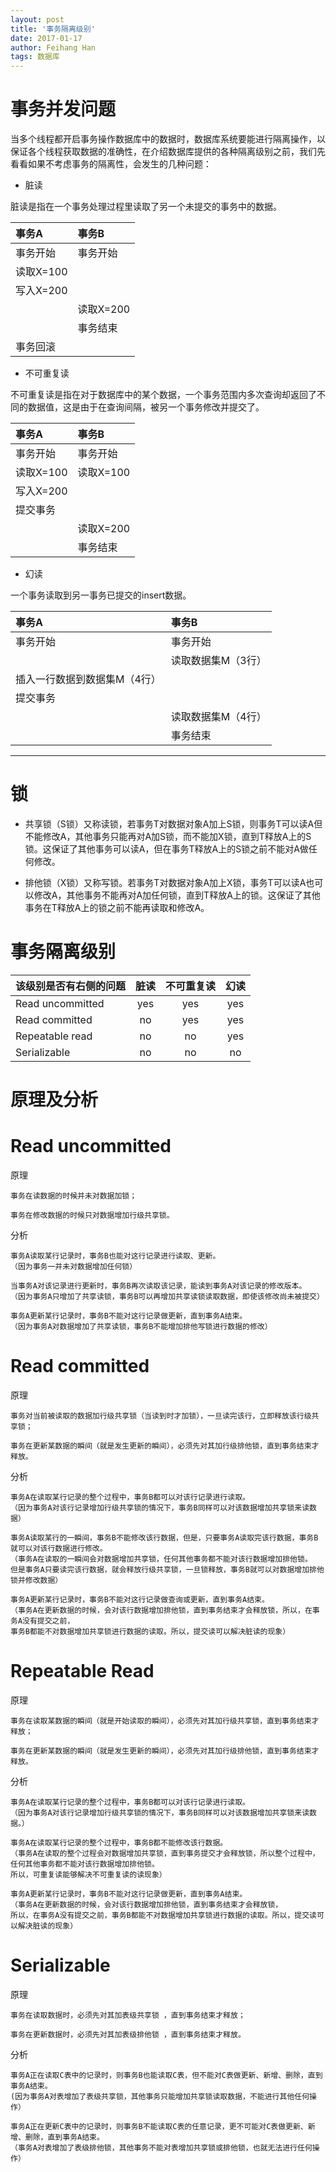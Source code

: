 ```yaml
---
layout: post
title: '事务隔离级别'
date: 2017-01-17
author: Feihang Han
tags: 数据库
---
```


# 事务并发问题

当多个线程都开启事务操作数据库中的数据时，数据库系统要能进行隔离操作，以保证各个线程获取数据的准确性，在介绍数据库提供的各种隔离级别之前，我们先看看如果不考虑事务的隔离性，会发生的几种问题：

* 脏读

脏读是指在一个事务处理过程里读取了另一个未提交的事务中的数据。

| 事务A | 事务B |
| :--- | :--- |
| 事务开始 | 事务开始 |
| 读取X=100 |  |
| 写入X=200 |  |
|  | 读取X=200 |
|  | 事务结束 |
| 事务回滚 |  |

* 不可重复读

不可重复读是指在对于数据库中的某个数据，一个事务范围内多次查询却返回了不同的数据值，这是由于在查询间隔，被另一个事务修改并提交了。

| 事务A | 事务B |
| :--- | :--- |
| 事务开始 | 事务开始 |
| 读取X=100 | 读取X=100 |
| 写入X=200 |  |
| 提交事务 |  |
|  | 读取X=200 |
|  | 事务结束 |

* 幻读

一个事务读取到另一事务已提交的insert数据。

| 事务A | 事务B |
| :--- | :--- |
| 事务开始 | 事务开始 |
|  | 读取数据集M（3行） |
| 插入一行数据到数据集M（4行） |  |
| 提交事务 |  |
|  | 读取数据集M（4行） |
|  | 事务结束 |

---

# 锁

* 共享锁（S锁）又称读锁，若事务T对数据对象A加上S锁，则事务T可以读A但不能修改A，其他事务只能再对A加S锁，而不能加X锁，直到T释放A上的S 锁。这保证了其他事务可以读A，但在事务T释放A上的S锁之前不能对A做任何修改。

* 排他锁（X锁）又称写锁。若事务T对数据对象A加上X锁，事务T可以读A也可以修改A，其他事务不能再对A加任何锁，直到T释放A上的锁。这保证了其他事务在T释放A上的锁之前不能再读取和修改A。

# 事务隔离级别

| 该级别是否有右侧的问题 | 脏读 | 不可重复读 | 幻读 |
| :--- | :---: | :---: | :---: |
| Read uncommitted | yes | yes | yes |
| Read committed | no | yes | yes |
| Repeatable read | no | no | yes |
| Serializable | no | no | no |

# 原理及分析

# Read uncommitted

原理

```
事务在读数据的时候并未对数据加锁；

事务在修改数据的时候只对数据增加行级共享锁。
```

分析

```
事务A读取某行记录时，事务B也能对这行记录进行读取、更新。
（因为事务一并未对数据增加任何锁）

当事务A对该记录进行更新时，事务B再次读取该记录，能读到事务A对该记录的修改版本。
（因为事务A只增加了共享读锁，事务B可以再增加共享读锁读取数据，即使该修改尚未被提交）

事务A更新某行记录时，事务B不能对这行记录做更新，直到事务A结束。
（因为事务A对数据增加了共享读锁，事务B不能增加排他写锁进行数据的修改）
```

# Read committed

原理

```
事务对当前被读取的数据加行级共享锁（当读到时才加锁），一旦读完该行，立即释放该行级共享锁；

事务在更新某数据的瞬间（就是发生更新的瞬间），必须先对其加行级排他锁，直到事务结束才释放。
```

分析

```
事务A在读取某行记录的整个过程中，事务B都可以对该行记录进行读取。
（因为事务A对该行记录增加行级共享锁的情况下，事务B同样可以对该数据增加共享锁来读数据）

事务A读取某行的一瞬间，事务B不能修改该行数据，但是，只要事务A读取完该行数据，事务B就可以对该行数据进行修改。
（事务A在读取的一瞬间会对数据增加共享锁，任何其他事务都不能对该行数据增加排他锁。
但是事务A只要读完该行数据，就会释放行级共享锁，一旦锁释放，事务B就可以对数据增加排他锁并修改数据）

事务A更新某行记录时，事务B不能对这行记录做查询或更新，直到事务A结束。
（事务A在更新数据的时候，会对该行数据增加排他锁，直到事务结束才会释放锁，所以，在事务A没有提交之前，
事务B都能不对数据增加共享锁进行数据的读取。所以，提交读可以解决脏读的现象）
```

# Repeatable Read

原理

```
事务在读取某数据的瞬间（就是开始读取的瞬间），必须先对其加行级共享锁，直到事务结束才释放；

事务在更新某数据的瞬间（就是发生更新的瞬间），必须先对其加行级排他锁，直到事务结束才释放。
```

分析

```
事务A在读取某行记录的整个过程中，事务B都可以对该行记录进行读取。
（因为事务A对该行记录增加行级共享锁的情况下，事务B同样可以对该数据增加共享锁来读数据。）

事务A在读取某行记录的整个过程中，事务B都不能修改该行数据。
（事务A在读取的整个过程会对数据增加共享锁，直到事务提交才会释放锁，所以整个过程中，任何其他事务都不能对该行数据增加排他锁。
所以，可重复读能够解决不可重复读的读现象）

事务A更新某行记录时，事务B不能对这行记录做更新，直到事务A结束。
（事务A在更新数据的时候，会对该行数据增加排他锁，直到事务结束才会释放锁，
所以，在事务A没有提交之前，事务B都能不对数据增加共享锁进行数据的读取。所以，提交读可以解决脏读的现象）
```

# Serializable

原理

```
事务在读取数据时，必须先对其加表级共享锁 ，直到事务结束才释放；

事务在更新数据时，必须先对其加表级排他锁 ，直到事务结束才释放。
```

分析

```
事务A正在读取C表中的记录时，则事务B也能读取C表，但不能对C表做更新、新增、删除，直到事务A结束。
(因为事务A对表增加了表级共享锁，其他事务只能增加共享锁读取数据，不能进行其他任何操作）

事务A正在更新C表中的记录时，则事务B不能读取C表的任意记录，更不可能对C表做更新、新增、删除，直到事务A结束。
（事务A对表增加了表级排他锁，其他事务不能对表增加共享锁或排他锁，也就无法进行任何操作）
```



